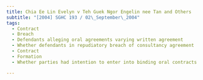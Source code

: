 ```yaml
---
title: Chia Ee Lin Evelyn v Teh Guek Ngor Engelin nee Tan and Others 
subtitle: "[2004] SGHC 193 / 02\_September\_2004"
tags:
  - Contract
  - Breach
  - Defendants alleging oral agreements varying written agreement
  - Whether defendants in repudiatory breach of consultancy agreement
  - Contract
  - Formation
  - Whether parties had intention to enter into binding oral contracts

---
```


